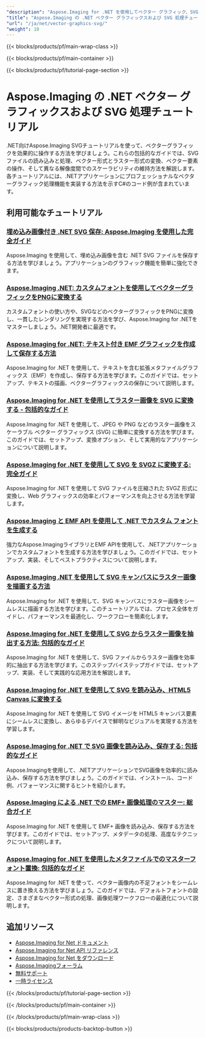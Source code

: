```yaml
---
"description": "Aspose.Imaging for .NET を使用してベクター グラフィック、SVG ファイル、スケーラブルな画像形式を操作するためのステップ バイ ステップのチュートリアル。"
"title": "Aspose.Imaging の .NET ベクター グラフィックスおよび SVG 処理チュートリアル"
"url": "/ja/net/vector-graphics-svg/"
"weight": 10
---
```


{{< blocks/products/pf/main-wrap-class >}}

{{< blocks/products/pf/main-container >}}

{{< blocks/products/pf/tutorial-page-section >}}
# Aspose.Imaging の .NET ベクター グラフィックスおよび SVG 処理チュートリアル

.NET向けAspose.Imaging SVGチュートリアルを使って、ベクターグラフィックを効果的に操作する方法を学びましょう。これらの包括的なガイドでは、SVGファイルの読み込みと処理、ベクター形式とラスター形式の変換、ベクター要素の操作、そして異なる解像度間でのスケーラビリティの維持方法を解説します。各チュートリアルには、.NETアプリケーションにプロフェッショナルなベクターグラフィック処理機能を実装する方法を示すC#のコード例が含まれています。

## 利用可能なチュートリアル

### [埋め込み画像付き .NET SVG 保存: Aspose.Imaging を使用した完全ガイド](./net-svg-save-embedded-images-aspose-imaging-guide/)
Aspose.Imaging を使用して、埋め込み画像を含む .NET SVG ファイルを保存する方法を学びましょう。アプリケーションのグラフィック機能を簡単に強化できます。

### [Aspose.Imaging .NET: カスタムフォントを使用してベクターグラフィックをPNGに変換する](./aspose-imaging-net-custom-fonts-vector-to-png/)
カスタムフォントの使い方や、SVGなどのベクターグラフィックをPNGに変換し、一貫したレンダリングを実現する方法を学び、Aspose.Imaging for .NETをマスターしましょう。.NET開発者に最適です。

### [Aspose.Imaging for .NET: テキスト付き EMF グラフィックを作成して保存する方法](./aspose-imaging-net-emf-graphics-tutorial/)
Aspose.Imaging for .NET を使用して、テキストを含む拡張メタファイルグラフィックス（EMF）を作成し、保存する方法を学びます。このガイドでは、セットアップ、テキストの描画、ベクターグラフィックスの保存について説明します。

### [Aspose.Imaging for .NET を使用してラスター画像を SVG に変換する - 包括的なガイド](./export-raster-images-svg-aspose-imaging-net/)
Aspose.Imaging for .NET を使用して、JPEG や PNG などのラスター画像をスケーラブル ベクター グラフィックス (SVG) に簡単に変換する方法を学びます。このガイドでは、セットアップ、変換オプション、そして実用的なアプリケーションについて説明します。

### [Aspose.Imaging for .NET を使用して SVG を SVGZ に変換する: 完全ガイド](./convert-svg-to-svgz-aspose-imaging-net/)
Aspose.Imaging for .NET を使用して SVG ファイルを圧縮された SVGZ 形式に変換し、Web グラフィックスの効率とパフォーマンスを向上させる方法を学習します。

### [Aspose.Imaging と EMF API を使用して .NET でカスタム フォントを生成する](./generate-custom-fonts-aspose-imaging-net-emf-api/)
強力なAspose.ImagingライブラリとEMF APIを使用して、.NETアプリケーションでカスタムフォントを生成する方法を学びましょう。このガイドでは、セットアップ、実装、そしてベストプラクティスについて説明します。

### [Aspose.Imaging .NET を使用して SVG キャンバスにラスター画像を描画する方法](./draw-raster-images-svg-aspose-imaging-net/)
Aspose.Imaging for .NET を使用して、SVG キャンバスにラスター画像をシームレスに描画する方法を学びます。このチュートリアルでは、プロセス全体をガイドし、パフォーマンスを最適化し、ワークフローを簡素化します。

### [Aspose.Imaging for .NET を使用して SVG からラスター画像を抽出する方法: 包括的なガイド](./extract-raster-images-svg-aspose-imaging-net/)
Aspose.Imaging for .NET を使用して、SVG ファイルからラスター画像を効率的に抽出する方法を学びます。このステップバイステップガイドでは、セットアップ、実装、そして実践的な応用方法を解説します。

### [Aspose.Imaging for .NET を使用して SVG を読み込み、HTML5 Canvas に変換する](./load-save-svg-html5-canvas-aspose-imaging-net/)
Aspose.Imaging for .NET を使用して SVG イメージを HTML5 キャンバス要素にシームレスに変換し、あらゆるデバイスで鮮明なビジュアルを実現する方法を学習します。

### [Aspose.Imaging for .NET で SVG 画像を読み込み、保存する: 包括的なガイド](./load-save-svg-aspose-imaging-net/)
Aspose.Imagingを使用して、.NETアプリケーションでSVG画像を効率的に読み込み、保存する方法を学びましょう。このガイドでは、インストール、コード例、パフォーマンスに関するヒントを紹介します。

### [Aspose.Imaging による .NET での EMF+ 画像処理のマスター: 総合ガイド](./master-emf-image-processing-dotnet-aspose-imaging/)
Aspose.Imaging for .NET を使用して EMF+ 画像を読み込み、保存する方法を学びます。このガイドでは、セットアップ、メタデータの処理、高度なテクニックについて説明します。

### [Aspose.Imaging for .NET を使用したメタファイルでのマスターフォント置換: 包括的なガイド](./master-font-replacement-aspose-imaging-net/)
Aspose.Imaging for .NET を使って、ベクター画像内の不足フォントをシームレスに置き換える方法を学びましょう。このガイドでは、デフォルトフォントの設定、さまざまなベクター形式の処理、画像処理ワークフローの最適化について説明します。

## 追加リソース

- [Aspose.Imaging for Net ドキュメント](https://docs.aspose.com/imaging/net/)
- [Aspose.Imaging for Net API リファレンス](https://reference.aspose.com/imaging/net/)
- [Aspose.Imaging for Net をダウンロード](https://releases.aspose.com/imaging/net/)
- [Aspose.Imagingフォーラム](https://forum.aspose.com/c/imaging)
- [無料サポート](https://forum.aspose.com/)
- [一時ライセンス](https://purchase.aspose.com/temporary-license/)

{{< /blocks/products/pf/tutorial-page-section >}}

{{< /blocks/products/pf/main-container >}}

{{< /blocks/products/pf/main-wrap-class >}}

{{< blocks/products/products-backtop-button >}}